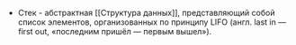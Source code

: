 * Стек - абстрактная [[Структура данных]], представляющий собой список элементов, организованных по принципу LIFO (англ. last in — first out, «последним пришёл — первым вышел»). 